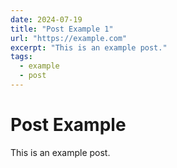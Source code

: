 ```yaml
---
date: 2024-07-19
title: "Post Example 1"
url: "https://example.com"
excerpt: "This is an example post."
tags: 
  - example
  - post
---
```


# Post Example

This is an example post.
